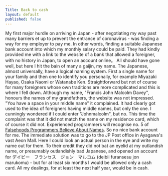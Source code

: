 ```yaml
---
Title: Back to cash
layout: default
published: false
---
```

My first major hurdle on arriving in Japan - after negotiating my way past many barriers et up to prevent the entrance of coronavirus - was finding a way for my employer to pay me. In other words, finding a suitable Japanese bank account into which my monthly salary could be paid. They had kindly provided me with a link to the website of a bank that allowed a foreigner, with no history in Japan, to open an account online。
All should have gone well, but here I hit the bain of many a gaijin, my name. The Japanese, almost universally, have a logical naming system. First a single name for your family and then one to identify you personally, for example Miyazaki Hayao, Osaka Naomi or Watanabe Ken. Straightforward but not of course for many foreigners whose own traditions are more complicated and this is where I fell down.
Although my name, "Francis John Malcolm Davey", honours the names of my grandfathers, the website was not impressed. "You have a space in your middle name" it complained. It had clearly got used to the idea of foreigners having middle names, but only the one. I cunningly wondered if I could enter "Johnmalcolm", but no. This time the complaint was that it did not match the name on my residence card, which of course it did not. Experienced programmers will recognise no. 5 of [Falsehoods Programmers Believe About Names](kalzumeus.com/2010/06/17/falsehoods-programmers-believe-about-names/). So no nice bank account for me.
The immediate solution was to go to the JP Post office in Ayagawa's vast Aeon Mall. Here I could look an actual person in the eye and write my name out for them. To their credit they did not bat an eyelid at my outlandish name, or presumably outlandishly bad Japanese, and opened an account for デイビー　フランセス　ジョン　マルコム (deibii furansesu jon marukomu) - but for at least six months I would be allowed only a cash card. All my dealings, for at least the next half year, would be in cash.
